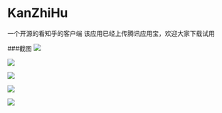 # KanZhiHu
一个开源的看知乎的客户端
该应用已经上传腾讯应用宝，欢迎大家下载试用

###截图
![](https://github.com/Anler2015/KanZhiHu/blob/master/output/1.png)

![](https://github.com/Anler2015/KanZhiHu/blob/master/output/2.png)

![](https://github.com/Anler2015/KanZhiHu/blob/master/output/3.png)

![](https://github.com/Anler2015/KanZhiHu/blob/master/output/4.png)

![](https://github.com/Anler2015/KanZhiHu/blob/master/output/5.png)
